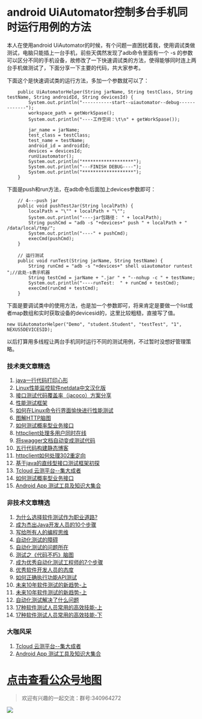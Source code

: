 # android UiAutomator控制多台手机同时运行用例的方法

本人在使用android UiAutomator的时候，有个问题一直困扰着我，使用调试类做测试，电脑只能插上一台手机，前些天偶然发现了adb命令里面有一个 -s 的参数可以区分不同的手机设备，故修改了一下快速调试类的方法，使得能够同时连上两台手机做测试了，下面分享一下主要的代码，共大家参考。

下面这个是快速调试类的运行方法，多加一个参数就可以了：

```
	public UiAutomatorHelper(String jarName, String testClass, String testName, String androidId, String devicesId) {
		System.out.println("-----------start--uiautomator--debug-------------");
		workspace_path = getWorkSpase();
		System.out.println("----工作空间：\t\n" + getWorkSpase());
 
		jar_name = jarName;
		test_class = testClass;
		test_name = testName;
		android_id = androidId;
		devices = devicesId;
		runUiautomator();
		System.out.println("*******************");
		System.out.println("---FINISH DEBUG----");
		System.out.println("*******************");
	}
```
下面是push和run方法，在adb命令后面加上devices参数即可：

```
	// 4---push jar
	public void pushTestJar(String localPath) {
		localPath = "\"" + localPath + "\"";
		System.out.println("----jar包路径： " + localPath);
		String pushCmd = "adb -s "+devices+" push " + localPath + " /data/local/tmp/";
		System.out.println("----" + pushCmd);
		execCmd(pushCmd);
	}
 
	// 运行测试
	public void runTest(String jarName, String testName) {
		String runCmd = "adb -s "+devices+" shell uiautomator runtest ";//此处-s表示机器
		String testCmd = jarName + ".jar " + "--nohup -c " + testName;
		System.out.println("----runTest:  " + runCmd + testCmd);
		execCmd(runCmd + testCmd);
	}
```
下面是要调试类中的使用方法，也是加一个参数即可，将来肯定是要做一个list或者map数组和实时获取设备的devicesid的，这里比较粗糙，直接写了值。

`new UiAutomatorHelper("Demo", "student.Student", "testTest", "1", NEXUS5DEVICESID);`

以后打算用多线程让两台手机同时运行不同的测试用例，不过暂时没想好管理策略。

### 技术类文章精选

1. [java一行代码打印心形](https://mp.weixin.qq.com/s/QPSryoSbViVURpSa9QXtpg)
2. [Linux性能监控软件netdata中文汉化版](https://mp.weixin.qq.com/s/fdXtK-5WwKnxjLZdyg6-nA)
3. [接口测试代码覆盖率（jacoco）方案分享](https://mp.weixin.qq.com/s/D73Sq6NLjeRKN8aCpGLOjQ)
4. [性能测试框架](https://mp.weixin.qq.com/s/3_09j7-5ex35u30HQRyWug)
5. [如何在Linux命令行界面愉快进行性能测试](https://mp.weixin.qq.com/s/fwGqBe1SpA2V0lPfAOd04Q)
6. [图解HTTP脑图](https://mp.weixin.qq.com/s/100Vm8FVEuXs0x6rDGTipw)
7. [如何测试概率型业务接口](https://mp.weixin.qq.com/s/kUVffhjae3eYivrGqo6ZMg)
8. [httpclient处理多用户同时在线](https://mp.weixin.qq.com/s/Nuc30Fwy6-Qyr-Pc65t1_g)
9. [将swagger文档自动变成测试代码](https://mp.weixin.qq.com/s/SY8mVenj0zMe5b47GS9VSQ)
10. [五行代码构建静态博客](https://mp.weixin.qq.com/s/hZnimJOg5OqxRSDyFvuiiQ)
11. [httpclient如何处理302重定向](https://mp.weixin.qq.com/s/vg354AjPKhIZsnSu4GZjZg)
12. [基于java的直线型接口测试框架初探](https://mp.weixin.qq.com/s/xhg4exdb1G18-nG5E7exkQ)
13. [Tcloud 云测平台--集大成者](https://mp.weixin.qq.com/s/29sEO39_NyDiJr-kY5ufdw)
14. [如何测试概率型业务接口](https://mp.weixin.qq.com/s/kUVffhjae3eYivrGqo6ZMg)
15. [Android App 测试工具及知识大集合](https://mp.weixin.qq.com/s/Xk9rCW8whXOTAQuCfhZqTg)



### 非技术文章精选
1. [为什么选择软件测试作为职业道路?](https://mp.weixin.qq.com/s/o83wYvFUvy17kBPLDO609A)
2. [成为杰出Java开发人员的10个步骤](https://mp.weixin.qq.com/s/UCNOTSzzvTXwiUX6xpVlyA)
3. [写给所有人的编程思维](https://mp.weixin.qq.com/s/Oj33UCnYfbUgzsBzEm2GPQ)
4. [自动化测试的障碍](https://mp.weixin.qq.com/s/ZIV7uJp7DzVoKhWOh6lvRg)
5. [自动化测试的问题所在](https://mp.weixin.qq.com/s/BhvD7BnkBU8hDBsGUWok6g)
6. [测试之《代码不朽》脑图](https://mp.weixin.qq.com/s/2aGLK3knUiiSoex-kmi0GA)
7. [成为优秀自动化测试工程师的7个步骤](https://mp.weixin.qq.com/s/wdw1l4AZnPpdPBZZueCcnw)
8. [优秀软件开发人员的态度](https://mp.weixin.qq.com/s/0uEEeFaR27aTlyp-sm61bA)
9. [如何正确执行功能API测试](https://mp.weixin.qq.com/s/aeGx5O_jK_iTD9KUtylWmA)
10. [未来10年软件测试的新趋势-上](https://mp.weixin.qq.com/s/9XgpIfXQRuKg1Pap-tfqYQ)
11. [未来10年软件测试的新趋势-上](https://mp.weixin.qq.com/s/9XgpIfXQRuKg1Pap-tfqYQ)
12. [自动化测试解决了什么问题](https://mp.weixin.qq.com/s/96k2I_OBHayliYGs2xo6OA)
13. [17种软件测试人员常用的高效技能-上](https://mp.weixin.qq.com/s/vrM_LxQMgTSdJxaPnD_CqQ)
14. [17种软件测试人员常用的高效技能-下](https://mp.weixin.qq.com/s/uyWdVm74TYKb62eIRKL7nQ)

### 大咖风采
1. [Tcloud 云测平台--集大成者](https://mp.weixin.qq.com/s/29sEO39_NyDiJr-kY5ufdw)
2. [Android App 测试工具及知识大集合](https://mp.weixin.qq.com/s/Xk9rCW8whXOTAQuCfhZqTg)


# [点击查看公众号地图](https://mp.weixin.qq.com/s/l_zkWzQL65OIQOjKIvdG-Q)


> 欢迎有兴趣的一起交流：群号:340964272

![](/blog/pic/201712120951590031.png)

<script src="/blog/js/bubbly.js"></script>
<script src="/blog/js/article.js"></script>